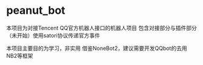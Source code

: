 # peanut_bot
本项目为对接Tencent QQ官方机器人接口的机器人项目
包含对接部分与插件部分
<br/>
（未开始）使用satori协议传递官方事件

本项目主要目的为学习，非实用
借鉴NoneBot2，建议需要开发QQbot的去用NB2等框架
